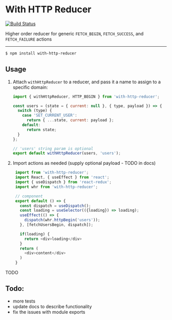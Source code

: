 # With HTTP Reducer

[![Build Status](https://travis-ci.org/dankreiger/with-http-reducer.svg?branch=master)](https://travis-ci.org/dankreiger/with-http-reducer)

Higher order reducer for generic `FETCH_BEGIN`, `FETCH_SUCCESS`, and `FETCH_FAILURE` actions

---

```sh
$ npm install with-http-reducer
```

## Usage

1. Attach `withHttpReducer` to a reducer, and pass it a name to assign to a specific domain:

   ```js
   import { withHttpReducer, HTTP_BEGIN } from 'with-http-reducer';

   const users = (state = { current: null }, { type, payload }) => {
     switch (type) {
       case 'SET_CURRENT_USER':
         return { ...state, current: payload };
       default:
         return state;
     }
   };

   // 'users' string param is optional
   export default withHttpReducer(users, 'users');
   ```

2. Import actions as needed (supply optional payload - TODO in docs)

   ```js
    import from 'with-http-reducer';
    import React, { useEffect } from 'react';
    import { useDispatch } from 'react-redux';
    import whr from 'with-http-reducer';

    // component
    export default () => {
      const dispatch = useDispatch();
      const loading = useSelector(({loading}) => loading);
      useEffect(() => {
        dispatch(whr.httpBegin('users'));
      }, [fetchUsersBegin, dispatch]);

      if(loading) {
        return <div>loading</div>
      }
      return (
        <div>content</div>
      )
    }
   ```

TODO

## Todo:

- more tests
- update docs to describe functionality
- fix the issues with module exports
